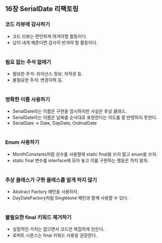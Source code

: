 ## 16장 SerialDate 리팩토링
### 코드 리뷰에 감사하기
- 코드 리뷰는 편안하게 여겨야할 활동이다.<br/>
- 남이 내게 해준다면 감사히 반겨야 할 활동이다.<br/><br/>

### 필요 없는 주석 없애기
- 필요한 주석: 라이선스 정보, 저작권 등.<br/>
- 불필요한 주석: 변경이력 등.<br/><br/>

### 명확한 이름 사용하기
- SerialDate라는 이름은 구현을 암시하지만 사실은 추상 클래스.<br/>
- SerialDate라는 이름은 날짜를 순서대로 표현한다는 의도를 잘 반영하지 못한다.<br/>
- SerialDate -> Date, DayDate, OrdinalDate<br/><br/>

### Enum 사용하기
- MonthConstants처럼 상수를 사용할때 static final을 쓰지 말고 enum을 쓰자.<br/>
- static final 변수를 interface에 모아 놓고 이를 구현하는 행동은 하지 말자.<br/><br/>

### 추상 클래스가 구현 클래스를 알게 하지 않기
- Abstract Factory 패턴을 사용하자.<br/>
- DayDateFactory처럼 Singletone 패턴과 함께 사용할 수 있다.<br/><br/>

### 불필요한 final 키워드 제거하기
- 실질적인 가치는 없으면서 코드만 복잡하게 만든다.<br/>
- 로버트 시몬스는 final 키워드 사용응 권장한다.<br/><br/>

